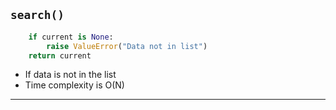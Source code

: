 ## `search()`
```python
    if current is None:
        raise ValueError("Data not in list")
    return current
```
- If data is not in the list
- Time complexity is O(N)

-------------------------------------------------

[for speaker]: <> (Should the function not find the data at all, it will return an error notifying the user that the data is not in the list. Note: If the function goes through the entire list without finding the data, that is also our worst-case scenario, meaning our worst-case time complexity is O[N].)

[for speaker]: <> (Now, if we want to find a certain node in our linked list, we can use a search method!)